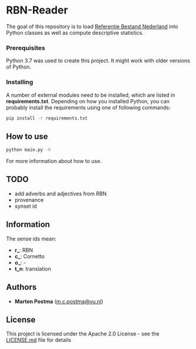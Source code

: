 # RBN-Reader

The goal of this repository is to load [Referentie Bestand Nederland](http://tst.inl.nl/producten/rbn/rbn_documentatie_nl.pdf)
into Python classes as well as compute descriptive statistics.

### Prerequisites
Python 3.7 was used to create this project. It might work with older versions of Python.

### Installing

A number of external modules need to be installed, which are listed in **requirements.txt**.
Depending on how you installed Python, you can probably install the requirements using one of following commands:
```bash
pip install -r requirements.txt
```

## How to use
```bash
python main.py -h
```
For more information about how to use.

## TODO
* add adverbs and adjectives from RBN
* provenance 
* synset id 

## Information

The sense ids mean:
* **r_**: RBN
* **c_**: Cornetto
* **o_**: -
* **t_n**: translation

## Authors

* **Marten Postma** (m.c.postma@vu.nl)

## License

This project is licensed under the Apache 2.0 License - see the [LICENSE.md](LICENSE.md) file for details
